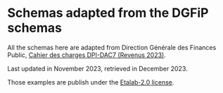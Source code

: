 # Schemas adapted from the DGFiP schemas

All the schemas here are adapted from Direction Générale des Finances Public, [Cahier des charges DPI-DAC7 (Revenus 2023)](https://www.impots.gouv.fr/transfert-dinformations-en-application-des-dispositifs-dpi-dac7-plateformes-deconomie-collaborative).

Last updated in November 2023, retrieved in December 2023.

Those examples are publish under the [Etalab-2.0 license](./LICENSE.md).
